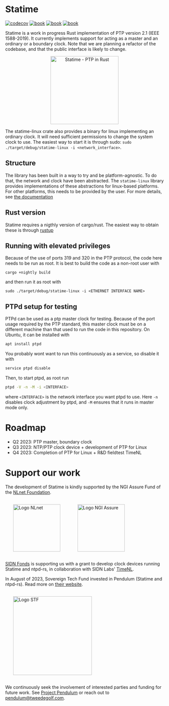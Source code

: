 # Statime

[![codecov](https://codecov.io/gh/pendulum-project/statime/branch/main/graph/badge.svg?token=QCO6NKS64J)](https://codecov.io/gh/pendulum-project/statime)
[![book](https://shields.io/badge/manual-main-blue)](https://pendulum-project.github.io/statime/)
[![book](https://shields.io/badge/docs.rs-statime-green)](https://pendulum-project.github.io/statime/docs/statime)
[![book](https://shields.io/badge/docs.rs-statime_linux-green)](https://pendulum-project.github.io/statime/docs/statime_linux)

Statime is a work in progress Rust implementation of PTP version 2.1 (IEEE 1588-2019). It currently implements support for acting as a master and an ordinary or a boundary clock. Note that we are planning a refactor of the codebase, and that the public interface is likely to change.

<p align="center">
<img width="216px" alt="Statime - PTP in Rust" src="https://tweedegolf.nl/images/statime.jpg" />
</p>

The statime-linux crate also provides a binary for linux implementing an ordinary clock. It will need sufficient permissions to change the system clock to use. The easiest way to start it is through sudo: `sudo ./target/debug/statime-linux -i <network_interface>`.

## Structure

The library has been built in a way to try and be platform-agnostic. To do that, the network and clock have been abstracted. The `statime-linux` library provides implementations of these abstractions for linux-based platforms. For other platforms, this needs to be provided by the user. For more details, see [the documentation](https://pendulum-project.github.io/statime/docs/statime)

## Rust version

Statime requires a nigthly version of cargo/rust. The easiest way to obtain these is through [rustup](https://rustup.rs)

## Running with elevated privileges

Because of the use of ports 319 and 320 in the PTP protocol, the code here needs to be run as root. It is best to build the code as a non-root user with
```
cargo +nightly build
```
and then run it as root with
```
sudo ./target/debug/statime-linux -i <ETHERNET INTERFACE NAME>
```

## PTPd setup for testing

PTPd can be used as a ptp master clock for testing. Because of the port usage required by the PTP standard, this master clock must be on a different machine than that used to run the code in this repository. On Ubuntu, it can be installed with
```bash
apt install ptpd
```
You probably wont want to run this continuously as a service, so disable it with
```bash
service ptpd disable
```
Then, to start ptpd, as root run
```bash
ptpd -V -n -M -i <INTERFACE>
```
where `<INTERFACE>` is the network interface you want ptpd to use. Here `-n` disables clock adjustment by ptpd, and `-M` ensures that it runs in master mode only.

# Roadmap

- Q2 2023: PTP master, boundary clock
- Q3 2023: NTP/PTP clock device + development of PTP for Linux
- Q4 2023: Completion of PTP for Linux + R&D fieldtest TimeNL

# Support our work

The development of Statime is kindly supported by the NGI Assure Fund of the [NLnet Foundation](https://nlnet.nl).

<img style="margin: 1rem 5% 1rem 5%;" src="https://nlnet.nl/logo/banner.svg" alt="Logo NLnet"  width="150px" />
<img style="margin: 1rem 5% 1rem 5%;" src="https://nlnet.nl/image/logos/NGIAssure_tag.svg" alt="Logo NGI Assure" width="150px" />

[SIDN Fonds](https://www.sidnfonds.nl/excerpt) is supporting us with a grant to develop clock devices running Statime and ntpd-rs, in collaboration with SIDN Labs' [TimeNL](https://www.sidnlabs.nl/en/news-and-blogs/an-open-infrastructure-for-sub-millisecond-internet-time).

In August of 2023, Sovereign Tech Fund invested in Pendulum (Statime and ntpd-rs). Read more on [their website](https://sovereigntechfund.de/en/projects/pendulum/).

<img style="margin: 1rem 5% 1rem 5%;" src="https://tweedegolf.nl/images/logo-stf-blank.png" alt="Logo STF" width="250px" />

We continuously seek the involvement of interested parties and funding for future work. See [Project Pendulum](https://github.com/pendulum-project) or reach out to pendulum@tweedegolf.com.

